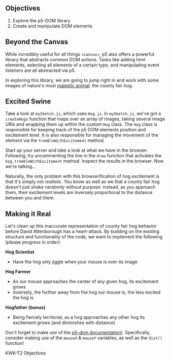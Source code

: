## Objectives

1. Explore the p5-DOM library
2. Create and manipulate DOM elements

## Beyond the Canvas

While incredibly useful for all things `<canvas>`, p5 also offers a powerful
library that abstracts common DOM actions. Tasks like adding html elements,
selecting all elements of a certain type, and manipulating event listeners are
all abstracted via p5.

In exploring this library, we are going to jump right in and work with some
images of nature's most [majestic animal][hog-reference]: the county fair hog.

## Excited Swine

Take a look at `mySketch.js`, which uses `Hog.js`. In `mySketch.js`, we've got
a `createHogs` function that maps over an array of images, taking several
image URIs and wrapping them up within the custom `Hog` class. The `Hog` class
is responsible for keeping track of the p5 DOM elements position and excitement
level. It is also responsible for managing the movement of the element via
the `trembleWithExcitement` method.

Start up your server and take a look at what we have in the browser. Following,
try uncommenting the line in the `draw` function that activates the
`hog.trembleWithExcitement` method. Inspect the results in the browser. Now
we're talking...

Naturally, the only problem with this browserification of hog excitement is
that it's simply not _realistic_. You know as well as we that a county fair hog
doesn't just _shake randomly_ without purpose: instead, as you approach them,
their excitement levels are inversely proportional to the distance between you
and them.

## Making it Real

Let's clean up this inaccurate representation of county fair hog behavior
before David Attenborough has a heart-attack. By building on the existing
structure and functionality of the code, we want to implement the following
(please progress in order):

**Hog Scientist**
  - Have the hog only jiggle when your mouse is over its image

**Hog Farmer**
  - As our mouse approaches the center of any given hog, its excitement grows
  - Inversely, the further away from the hog our mouse is, the less excited the
  hog is


**Hogfather (bonus)**
  - Being fiercely territorial, as a hog approaches any other hog its
  excitement grows (and diminishes with distance)

Don't forget to make use of the [p5-dom documentation!][p5-dom]. Specifically,
consider making use of the `mouseX` & `mouseY` variables, as well as the
`dist()` function!

[p5-dom]: https://p5js.org/reference/#/libraries/p5.dom
[hog-reference]: https://tpwd.texas.gov/publications/pwdpubs/media/pwd_bk_w7000_0195.pdf
<p data-visibility='hidden'>KWK-T2 Objectives</p>